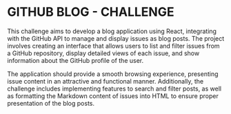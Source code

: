 # GITHUB BLOG - CHALLENGE

This challenge aims to develop a blog application using React, integrating with the GitHub API to manage and display issues as blog posts. The project involves creating an interface that allows users to list and filter issues from a GitHub repository, display detailed views of each issue, and show information about the GitHub profile of the user.

The application should provide a smooth browsing experience, presenting issue content in an attractive and functional manner. Additionally, the challenge includes implementing features to search and filter posts, as well as formatting the Markdown content of issues into HTML to ensure proper presentation of the blog posts.
